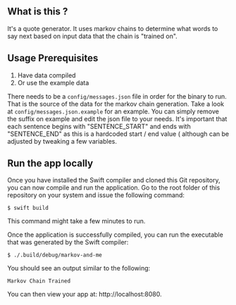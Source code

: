 ## What is this ?

It's a quote generator.
It uses markov chains to determine what words to say next based on input data that the chain is "trained on".

## Usage Prerequisites

1. Have data compiled
2. Or use the example data

There needs to be a ```config/messages.json``` file in order for the binary to run.
That is the source of the data for the markov chain generation. Take a look at
```config/messages.json.example``` for an example. 
You can simply remove the suffix on example and edit the json file to your needs.
It's important that each sentence begins with "SENTENCE_START" and ends with "SENTENCE_END"
as this is a hardcoded start / end value ( although can be adjusted by tweaking a few variables.

## Run the app locally

Once you have installed the Swift compiler and cloned this Git repository, you can now compile and run the application. Go to the root folder of this repository on your system and issue the following command:

```shell
$ swift build
```

This command might take a few minutes to run.

Once the application is successfully compiled, you can run the executable that was generated by the Swift compiler:
```
$ ./.build/debug/markov-and-me
```

You should see an output similar to the following:

```
Markov Chain Trained
```

You can then view your app at: http://localhost:8080.

